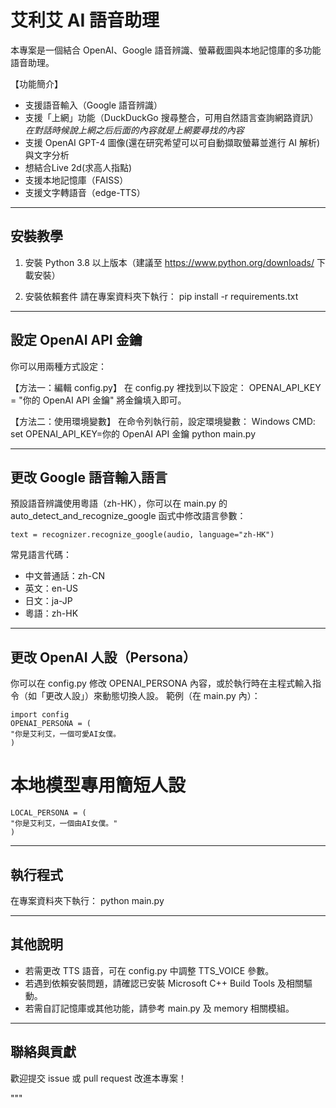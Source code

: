 艾利艾 AI 語音助理
==================

本專案是一個結合 OpenAI、Google 語音辨識、螢幕截圖與本地記憶庫的多功能語音助理。

【功能簡介】
- 支援語音輸入（Google 語音辨識）
- 支援「上網」功能（DuckDuckGo 搜尋整合，可用自然語言查詢網路資訊） *在對話時候說上網之后后面的內容就是上網要尋找的內容*
- 支援 OpenAI GPT-4 圖像(還在研究希望可以可自動擷取螢幕並進行 AI 解析)與文字分析
- 想結合Live 2d(求高人指點)
- 支援本地記憶庫（FAISS）
- 支援文字轉語音（edge-TTS）

---------------------
安裝教學
---------------------
1. 安裝 Python 3.8 以上版本（建議至 https://www.python.org/downloads/ 下載安裝）

2. 安裝依賴套件
請在專案資料夾下執行：
    pip install -r requirements.txt

---------------------
設定 OpenAI API 金鑰
---------------------
你可以用兩種方式設定：

【方法一：編輯 config.py】
在 config.py 裡找到以下設定：
    OPENAI_API_KEY = "你的 OpenAI API 金鑰"
將金鑰填入即可。

【方法二：使用環境變數】
在命令列執行前，設定環境變數：
    Windows CMD:
        set OPENAI_API_KEY=你的 OpenAI API 金鑰
        python main.py

---------------------
更改 Google 語音輸入語言
---------------------
預設語音辨識使用粵語（zh-HK），你可以在 main.py 的 auto_detect_and_recognize_google 函式中修改語言參數：

    text = recognizer.recognize_google(audio, language="zh-HK")

常見語言代碼：
- 中文普通話：zh-CN
- 英文：en-US
- 日文：ja-JP
- 粵語：zh-HK


---------------------
更改 OpenAI 人設（Persona）
---------------------

你可以在 config.py 修改 OPENAI_PERSONA 內容，或於執行時在主程式輸入指令（如「更改人設」）來動態切換人設。
範例（在 main.py 內）：

    import config
    OPENAI_PERSONA = (
    "你是艾利艾，一個可愛AI女僕。
    )

# 本地模型專用簡短人設

    LOCAL_PERSONA = (
    "你是艾利艾，一個由AI女僕。"
    )
---------------------
執行程式
---------------------
在專案資料夾下執行：
    python main.py

---------------------
其他說明
---------------------
- 若需更改 TTS 語音，可在 config.py 中調整 TTS_VOICE 參數。
- 若遇到依賴安裝問題，請確認已安裝 Microsoft C++ Build Tools 及相關驅動。
- 若需自訂記憶庫或其他功能，請參考 main.py 及 memory 相關模組。

---------------------
聯絡與貢獻
---------------------
歡迎提交 issue 或 pull request 改進本專案！

"""
